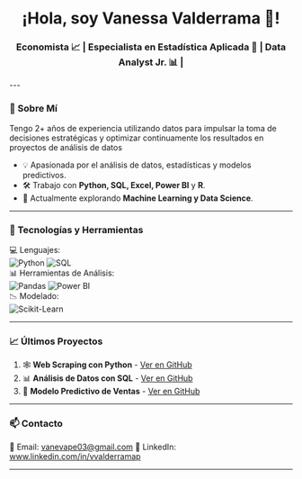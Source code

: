 <h1 align="center">¡Hola, soy Vanessa Valderrama 🌼!</h1>
<h3 align="center">Economista 📈 | Especialista en Estadística Aplicada 🔮 |  Data Analyst Jr. 📊 | </h3>
---

### 🌟 Sobre Mí
Tengo 2+ años de experiencia utilizando datos para impulsar la toma de decisiones estratégicas y optimizar continuamente los resultados en proyectos de análisis de datos
- 💡 Apasionada por el análisis de datos, estadísticas y modelos predictivos.
- 🛠️ Trabajo con **Python, SQL, Excel, Power BI** y **R**.
- 🚀 Actualmente explorando **Machine Learning y Data Science**.

  
---

### 📌 Tecnologías y Herramientas
💻 Lenguajes:  
![Python](https://img.shields.io/badge/-Python-3776AB?style=flat-square&logo=python&logoColor=white) 
![SQL](https://img.shields.io/badge/-SQL-4479A1?style=flat-square&logo=MySQL&logoColor=white)  
📊 Herramientas de Análisis:  
![Pandas](https://img.shields.io/badge/-Pandas-150458?style=flat-square&logo=pandas)
![Power BI](https://img.shields.io/badge/-PowerBI-F2C811?style=flat-square&logo=Power-BI&logoColor=black)  
📉 Modelado:  
![Scikit-Learn](https://img.shields.io/badge/-Scikit--Learn-F7931E?style=flat-square&logo=scikit-learn&logoColor=white)  

---

### 📈 Últimos Proyectos
1. 🕸 **Web Scraping con Python** - [Ver en GitHub](https://github.com/tuusuario/webscraping)
2. 📊 **Análisis de Datos con SQL** - [Ver en GitHub](https://github.com/tuusuario/sql-analysis)
3. 🤖 **Modelo Predictivo de Ventas** - [Ver en GitHub](https://github.com/tuusuario/sales-prediction)

---

### 📫 Contacto
📧 Email: vanevape03@gmail.com
💼 LinkedIn: www.linkedin.com/in/vvalderramap

---


